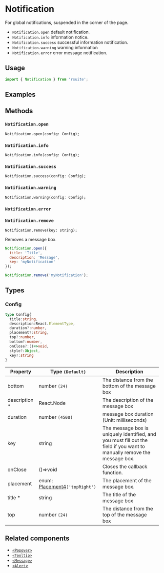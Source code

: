 # Notification

For global notifications, suspended in the corner of the page.

* `Notification.open` default notification.
* `Notification.info` information notice.
* `Notification.success` successful information notification.
* `Notification.warning` warning information
* `Notification.error` error message notification.


## Usage

```js
import { Notification } from 'rsuite';
```

## Examples

<!--{demo}-->

## Methods

### `Notification.open`

```
Notification.open(config: Config);
```

### `Notification.info`

```
Notification.info(config: Config);
```

### `Notification.success`

```
Notification.success(config: Config);
```

### `Notification.warning`

```
Notification.warning(config: Config);
```

### `Notification.error`

### `Notification.remove`

```
Notification.remove(key: string);
```

Removes a message box.

```js
Notification.open({
  title: 'Title',
  description: 'Message',
  key: 'myNotification'
});

Notification.remove('myNotification');
```

## Types

### Config

```typescript
type Config{
  title:string,
  description:React.ElementType,
  duration?:number,
  placement?:string,
  top?:number,
  bottom?:number,
  onClose?:()=>void,
  style?:Object,
  key?:string
}
```

| Property       | Type `(Default)`                         | Description                                                                                                             |
| -------------- | ---------------------------------------- | ----------------------------------------------------------------------------------------------------------------------- |
| bottom         | number `(24)`                            | The distance from the bottom of the message box                                                                         |
| description \* | React.Node                               | The description of the message box                                                                                      |
| duration       | number `(4500)`                          | message box duration (Unit: milliseconds)                                                                               |
| key            | string                                   | The message box is uniquely identified, and you must fill out the field if you want to manually remove the message box. |
| onClose        | ()=>void                                 | Closes the callback function.                                                                                           |
| placement      | enum: [Placement4](#types)`('topRight')` | The placement of the message box.                                                                                       |
| title \*       | string                                   | The title of the message box                                                                                            |
| top            | number `(24)`                            | The distance from the top of the message box                                                                            |


## Related components

* [`<Popover>`](./popover)
* [`<Tooltip>`](./tooltip)
* [`<Message>`](./message)
* [`<Alert`>](./alert)


